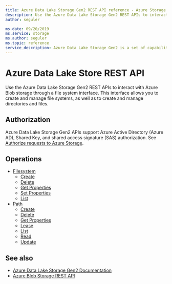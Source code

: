 ```yaml
---
title: Azure Data Lake Storage Gen2 REST API reference - Azure Storage
description: Use the Azure Data Lake Storage Gen2 REST APIs to interact with Azure Blob storage through a file system interface. This interface allows you to create and manage file systems, as well as to create and manage directories and files.
author: seguler

ms.date: 09/20/2019
ms.service: storage
ms.author: seguler
ms.topic: reference
service_description: Azure Data Lake Storage Gen2 is a set of capabilities dedicated to big data analytics, built on top of Azure Blob storage.
---
```


# Azure Data Lake Store REST API

Use the Azure Data Lake Storage Gen2 REST APIs to interact with Azure Blob storage through a file system interface. This interface allows you to create and manage file systems, as well as to create and manage directories and files.

## Authorization

Azure Data Lake Storage Gen2 APIs support Azure Active Directory (Azure AD), Shared Key, and shared access signature (SAS) authorization. See [Authorize requests to Azure Storage](authorize-requests-to-azure-storage.md).

## Operations

- [Filesystem](https://docs.microsoft.com/rest/api/storageservices/datalakestoragegen2/filesystem)
  - [Create](https://docs.microsoft.com/rest/api/storageservices/datalakestoragegen2/filesystem/create)
  - [Delete](https://docs.microsoft.com/rest/api/storageservices/datalakestoragegen2/filesystem/delete)
  - [Get Properties](https://docs.microsoft.com/rest/api/storageservices/datalakestoragegen2/filesystem/getproperties)
  - [Set Properties](https://docs.microsoft.com/rest/api/storageservices/datalakestoragegen2/filesystem/setproperties)
  - [List](https://docs.microsoft.com/rest/api/storageservices/datalakestoragegen2/filesystem/list)
- [Path](https://docs.microsoft.com/rest/api/storageservices/datalakestoragegen2/path)
  - [Create](https://docs.microsoft.com/rest/api/storageservices/datalakestoragegen2/path/create)
  - [Delete](https://docs.microsoft.com/rest/api/storageservices/datalakestoragegen2/path/delete)
  - [Get Properties](https://docs.microsoft.com/rest/api/storageservices/datalakestoragegen2/path/getproperties)
  - [Lease](https://docs.microsoft.com/rest/api/storageservices/datalakestoragegen2/path/lease)
  - [List](https://docs.microsoft.com/rest/api/storageservices/datalakestoragegen2/path/list)
  - [Read](https://docs.microsoft.com/rest/api/storageservices/datalakestoragegen2/path/read)
  - [Update](https://docs.microsoft.com/rest/api/storageservices/datalakestoragegen2/path/update)

## See also

- [Azure Data Lake Storage Gen2 Documentation](https://docs.microsoft.com/azure/storage/data-lake-storage/introduction)
- [Azure Blob Storage REST API](https://docs.microsoft.com/rest/api/storageservices/blob-service-rest-api)
